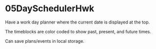 # 05DaySchedulerHwk

Have a work day planner where the current date is displayed at the top.

The timeblocks are color coded to show past, present, and future times.

Can save plans/events in local storage.
